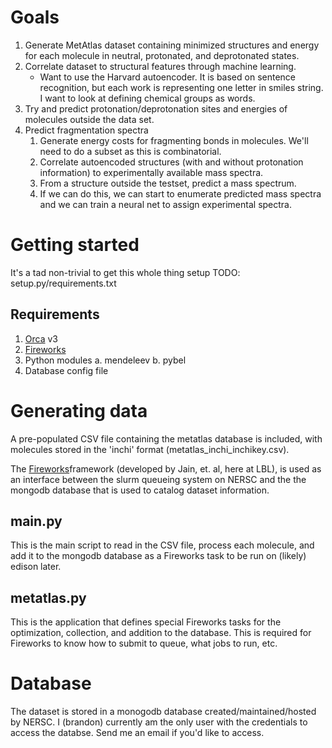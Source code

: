 # Goals
1. Generate MetAtlas dataset containing minimized structures and energy for each
   molecule in neutral, protonated, and deprotonated states.  
2. Correlate dataset to structural features through machine learning.
    - Want to use the Harvard autoencoder. It is based on sentence recognition,
      but each work is representing one letter in smiles string. I want to look
      at defining chemical groups as words.  
3. Try and predict protonation/deprotonation sites and energies of molecules outside the data set.  
4. Predict fragmentation spectra
    1. Generate energy costs for fragmenting bonds in molecules. We'll need to
       do a subset as this is combinatorial.  
    2. Correlate autoencoded structures (with and without protonation
       information) to experimentally available mass spectra.  
    3. From a structure outside the testset, predict a mass spectrum.  
    4. If we can do this, we can start to enumerate predicted mass spectra and
       we can train a neural net to assign
       experimental spectra.

# Getting started
It's a tad non-trivial to get this whole thing setup
TODO: setup.py/requirements.txt 

## Requirements
1. [Orca](https://orcaforum.cec.mpg.de/) v3
2. [Fireworks](https://github.com/materialsproject/fireworks)
3. Python modules
    a. mendeleev
    b. pybel
4. Database config file

# Generating data
A pre-populated CSV file containing the metatlas database is included, with 
molecules stored in the 'inchi' format (metatlas_inchi_inchikey.csv). 

The [Fireworks](https://github.com/materialsproject/fireworks)framework
(developed by Jain, et. al, here at LBL), is used as an interface between the
slurm queueing system on NERSC and the the mongodb database that is used to
catalog dataset information. 

## main.py
This is the main script to read in the CSV file, process each molecule, 
and add it to the mongodb database as a Fireworks task to be run on (likely)
edison later. 

## metatlas.py
This is the application that defines special Fireworks tasks for the
optimization, collection, and addition to the database. This is required
for Fireworks to know how to submit to queue, what jobs to run, etc. 

# Database
The dataset is stored in a monogodb database created/maintained/hosted by NERSC.
I (brandon) currently am the only user with the credentials to access the
databse. Send me an email if you'd like to access.

